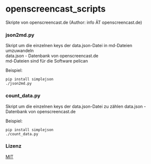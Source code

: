 # openscreencast_scripts

Skripte von openscreencast.de (Author: info ÄT openscreencast.de)    

### json2md.py

Skript um die einzelnen keys der data.json-Datei in md-Dateien umzuwandeln    
data.json - Datenbank von openscreencast.de    
md-Dateien sind für die Software pelican

Beispiel:

```
pip install simplejson
./json2md.py
```

### count_data.py

Skript um die einzelnen keys der data.json-Datei zu zählen
data.json - Datenbank von openscreencast.de    

Beispiel:

```
pip install simplejson
./count_data.py
```

### Lizenz

[MIT](https://github.com/openscreencast/openscreencast_scripts/blob/master/LICENSE)
